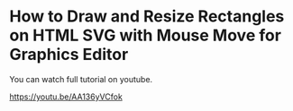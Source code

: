 # How to Draw and Resize Rectangles on HTML SVG with Mouse Move for Graphics Editor

You can watch full tutorial on youtube.

https://youtu.be/AA136yVCfok
